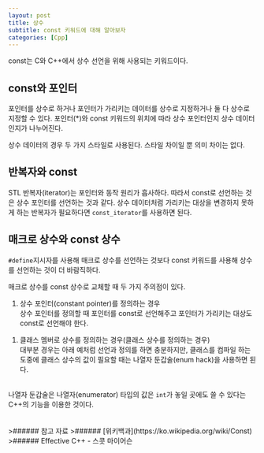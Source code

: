 ```yaml
---
layout: post
title: 상수
subtitle: const 키워드에 대해 알아보자
categories: [Cpp]
---
```

const는 C와 C++에서 상수 선언을 위해 사용되는 키워드이다.

<h2 class="section-heading">const와 포인터</h2>
포인터를 상수로 하거나 포인터가 가리키는 데이터를 상수로 지정하거나 둘 다 상수로 지정할 수 있다. 포인터(*)와 const 키워드의 위치에 따라 상수 포인터인지 상수 데이터인지가 나누어진다.
<script src="https://gist.github.com/H0Kyun/981ea5d57559e2a460da244be43900da.js"></script>

상수 데이터의 경우 두 가지 스타일로 사용된다. 스타일 차이일 뿐 의미 차이는 없다.
<script src="https://gist.github.com/H0Kyun/6506c2c7b07d3d517ae9c4176974b58e.js"></script>

<h2 class="section-heading">반복자와 const</h2>
STL 반복자(iterator)는 포인터와 동작 원리가 흡사하다. 따라서 const로 선언하는 것은 상수 포인터를 선언하는 것과 같다. 상수 데이터처럼 가리키는 대상을 변경하지 못하게 하는 반복자가 필요하다면 <code>const_iterator</code>를 사용하면 된다.
<script src="https://gist.github.com/H0Kyun/bb3863f022e82c1bb7e7807a60ca77f5.js"></script>

<h2 class="section-heading">매크로 상수와 const 상수</h2>
<code>#define</code>지시자를 사용해 매크로 상수를 선언하는 것보다 const 키워드를 사용해 상수를 선언하는 것이 더 바람직하다.
<script src="https://gist.github.com/H0Kyun/1adef11a9a47e2c75f113eeedf3e8b38.js"></script>

매크로 상수를 const 상수로 교체할 때 두 가지 주의점이 있다.
1. 상수 포인터(constant pointer)를 정의하는 경우<br>상수 포인터를 정의할 때 포인터를 const로 선언해주고 포인터가 가리키는 대상도 const로 선언해야 한다.
<script src="https://gist.github.com/H0Kyun/77ccc20357eda34e223027b9dba2c58c.js"></script>  

1. 클래스 멤버로 상수를 정의하는 경우(클래스 상수를 정의하는 경우)<br>대부분 경우는 아래 예처럼 선언과 정의를 하면 충분하지만, 클래스를 컴파일 하는 도중에 클래스 상수의 값이 필요할 때는 나열자 둔갑술(enum hack)을 사용하면 된다.
<script src="https://gist.github.com/H0Kyun/889209734f896ea0bee4b385c02ab7ea.js"></script><br>나열자 둔갑술은 나열자(enumerator) 타입의 값은 <code>int</code>가 놓일 곳에도 쓸 수 있다는 C++의 기능을 이용한 것이다.<br><br><script src="https://gist.github.com/H0Kyun/29058bc2e08115b510b3da40ac09c0ea.js"></script>


<br>
>###### 참고 자료
>###### [위키백과](https://ko.wikipedia.org/wiki/Const)
>###### Effective C++ - 스콧 마이어슨